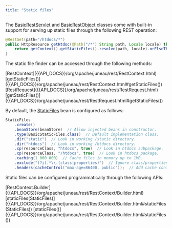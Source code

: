 ```yaml
---
title: "Static files"
---
```


The [BasicRestServlet]({{API_DOCS}}/org/apache/juneau/rest/servlet/BasicRestServlet.html) and [BasicRestObject]({{API_DOCS}}/org/apache/juneau/rest/servlet/BasicRestObject.html) classes come with built-in support for serving up static files through the following REST operation:

```java
@RestGet(path="/htdocs/*")
public HttpResource getHtdoc(@Path("/*") String path, Locale locale) throws NotFound {
    return getContext().getStaticFiles().resolve(path, locale).orElseThrow(NotFound::new);
}
```

The static file finder can be accessed through the following methods:

<tree>
<node-0><java-class>[RestContext]({{API_DOCS}}/org/apache/juneau/rest/RestContext.html)</java-class></node-0>
<node-1><java-method>[getStaticFiles()]({{API_DOCS}}/org/apache/juneau/rest/RestContext.html#getStaticFiles())</java-method></node-1>
<node-0><java-class>[RestRequest]({{API_DOCS}}/org/apache/juneau/rest/RestRequest.html)</java-class></node-0>
<node-1><java-method>[getStaticFiles()]({{API_DOCS}}/org/apache/juneau/rest/RestRequest.html#getStaticFiles())</java-method></node-1>
</tree>

By default, the [StaticFiles]({{API_DOCS}}/org/apache/juneau/rest/staticfile/StaticFiles.html) bean is configured as
follows:

```java
StaticFiles
    .create()
    .beanStore(beanStore)  // Allow injected beans in constructor.
    .type(BasicStaticFiles.class)  // Default implementation class.
    .dir("static")  // Look in working /static directory.
    .dir("htdocs")  // Look in working /htdocs directory.
    .cp(resourceClass, "htdocs", true)  // Look in htdocs subpackage.
    .cp(resourceClass, "/htdocs", true)  // Look in htdocs package.
    .caching(1_000_000)  // Cache files in memory up to 1MB.
    .exclude("(?i).*\\.(class|properties)")  // Ignore class/properties files.
    .headers(cacheControl("max-age=86400, public"));  // Add cache control.
```

Static files can be configured programmatically through the following APIs:

<tree>
<node-0><java-class>[RestContext.Builder]({{API_DOCS}}/org/apache/juneau/rest/RestContext/Builder.html)</java-class></node-0>
<node-1><java-method>[staticFiles(StaticFiles)]({{API_DOCS}}/org/apache/juneau/rest/RestContext/Builder.html#staticFiles(StaticFiles))</java-method></node-1>
<node-1><java-method>[staticFiles()]({{API_DOCS}}/org/apache/juneau/rest/RestContext/Builder.html#staticFiles())</java-method></node-1>
</tree>